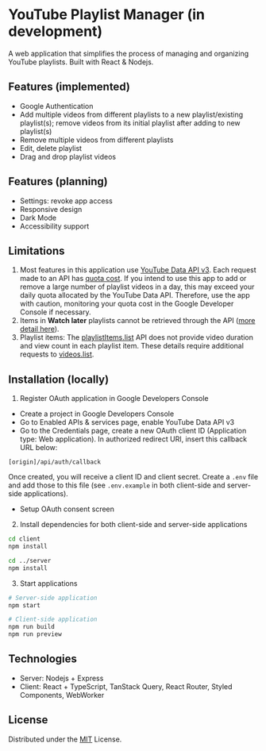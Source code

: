 # YouTube Playlist Manager (in development)

A web application that simplifies the process of managing and organizing YouTube playlists. Built with React & Nodejs.

## Features (implemented)

- Google Authentication
- Add multiple videos from different playlists to a new playlist/existing playlist(s); remove videos from its initial playlist after adding to new playlist(s)
- Remove multiple videos from different playlists
- Edit, delete playlist
- Drag and drop playlist videos

## Features (planning)

- Settings: revoke app access
- Responsive design
- Dark Mode
- Accessibility support

## Limitations

1. Most features in this application use [YouTube Data API v3](https://developers.google.com/youtube/v3). Each request made to an API has [quota cost](https://developers.google.com/youtube/v3/determine_quota_cost). If you intend to use this app to add or remove a large number of playlist videos in a day, this may exceed your daily quota allocated by the YouTube Data API. Therefore, use the app with caution, monitoring your quota cost in the Google Developer Console if necessary.
2. Items in **Watch later** playlists cannot be retrieved through the API ([more detail here](https://stackoverflow.com/a/47117301)).
3. Playlist items: The [playlistItems.list](https://developers.google.com/youtube/v3/docs/playlistItems/list) API does not provide video duration and view count in each playlist item. These details require additional requests to [videos.list](https://developers.google.com/youtube/v3/docs/videos/list).

## Installation (locally)

1. Register OAuth application in Google Developers Console

- Create a project in Google Developers Console
- Go to Enabled APIs & services page, enable YouTube Data API v3
- Go to the Credentials page, create a new OAuth client ID (Application type: Web application). In authorized redirect URI, insert this callback URL below:

```
[origin]/api/auth/callback
```

Once created, you will receive a client ID and client secret. Create a `.env` file and add those to this file (see `.env.example` in both client-side and server-side applications).

- Setup OAuth consent screen

2. Install dependencies for both client-side and server-side applications

```bash
cd client
npm install

cd ../server
npm install
```

3. Start applications

```bash
# Server-side application
npm start

# Client-side application
npm run build
npm run preview
```

## Technologies

- Server: Nodejs + Express
- Client: React + TypeScript, TanStack Query, React Router, Styled Components, WebWorker

## License

Distributed under the [MIT](https://choosealicense.com/licenses/mit/) License.
